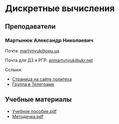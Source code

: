 # Дискретные вычисления

## Преподаватели

### Мартынюк Александр Николаевич

Почта: <martynyuk@opu.ua>

Почта для ДЗ и РГР: <anmartynyuk@ukr.net>

Сслыки:
- [Страница на сайте политеха](https://opu.ua/ru/staff/32551)
- [Группа в Телеграме](https://t.me/joinchat/P9X7WhKBgm2qO5K8dPzLog)

## Учебные материалы

- [Учебное пособие.pdf](https://drive.google.com/file/d/1c-OB1AkjhAWSsJB9QVdo58LZvFvUDiqQ/view?usp=sharing)
- [Методичка.pdf](https://drive.google.com/file/d/1ZvfCoMIW5pfHQRrghQ17S9pkwCEWtvZt/view?usp=sharings)